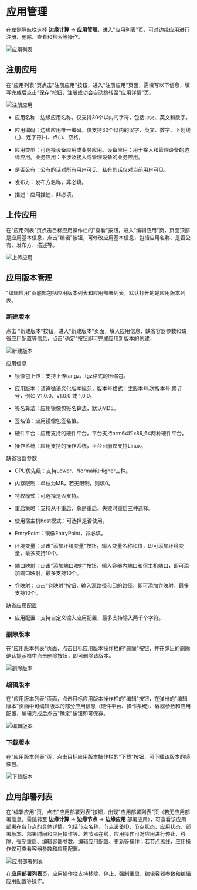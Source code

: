 # 应用管理

在左侧导航栏选择 **边缘计算** -> **应用管理**，进入"应用列表"页，可对边缘应用进行注册、删除、查看和检索等操作。

![应用列表](../../../../../image/IoT/Device-Access/Operation-Guide/Edge-Computing/Edge-App/App-List.png)

##  注册应用

在"应用列表"页点击"注册应用"按钮，进入"注册应用"页面，需填写以下信息，填写完成后点击"保存"按钮，注册成功会自动跳转至"应用详情"页。

![注册应用](../../../../../image/IoT/Device-Access/Operation-Guide/Edge-Computing/Edge-App/Add-App.png)

-   应用名称：边缘应用名称。仅支持30个以内的字符，包括中文、英文和数字。
    
-   应用编码：边缘应用唯一编码。仅支持30个以内的汉字、英文、数字、下划线(\_)、连字符(-)、点(.)、空格。
    
-   应用类型：可选择设备应用或业务应用。设备应用：用于接入和管理设备的边缘应用。业务应用：不涉及接入或管理设备的业务应用。
    
-   是否公有：公有的话对所有用户可见，私有的话仅对当前用户可见。
    
-   发布方：发布方名称，非必填。
    
-   描述：应用描述，非必填。

## 上传应用

在"应用列表"页点击目标应用操作栏的"查看"按钮，进入"编辑应用"页，页面顶部是应用基本信息，点击"编辑"按钮，可修改应用基本信息，包括应用名称、是否公有、发布方、描述等。

![上传应用](../../../../../image/IoT/Device-Access/Operation-Guide/Edge-Computing/Edge-App/App-Info.png)

## 应用版本管理

"编辑应用"页底部包括应用版本列表和应用部署列表，默认打开的是应用版本列表。

### 新建版本

点击 "新建版本"按钮，进入"新建版本"页面，填入应用信息、缺省容器参数和缺省应用配置等信息，点击"确定"按钮即可完成应用新版本的创建。

![新建版本](../../../../../image/IoT/Device-Access/Operation-Guide/Edge-Computing/Edge-App/Create-Version.png)

应用信息
-   镜像包上传：支持上传tar.gz、tgz格式的压缩包。
    
-   应用版本：请遵循语义化版本规范，版本号格式：主版本号.次版本号.修订号，例如 V1.0.0、v1.0.0 或 1.0.0。
    
-   签名算法：应用镜像包签名算法，默认MD5。
    
-   签名值：应用镜像包签名值。
    
-   硬件平台：应用支持的硬件平台，平台支持arm64和x86_64两种硬件平台。
    
-   操作系统：应用支持的操作系统，平台目前仅支持Linux。

缺省容器参数

-   CPU优先级：支持Lower、Normal和Higher三种。
    
-   内存限制：单位为MB，若无限制，则填0。
    
-   特权模式：可选择是否支持。
    
-   重启策略：支持从不重启、总是重启、失败时重启三种选择。
    
-   使用宿主机host模式：可选择是否使用。
    
-   EntryPoint：镜像EntryPoint，非必填。
    
-   环境变量：点击"添加环境变量"按钮，输入变量名称和值，即可添加环境变量，最多支持10个。
    
-   端口映射：点击"添加端口映射"按钮，输入容器内端口和宿主机端口，即可添加端口映射，最多支持10个。
    
-   卷映射：点击"卷映射"按钮，输入源路径和目的路径，即可添加卷映射，最多支持10个。

缺省应用配置

-   应用配置：支持自定义输入应用配置，最多支持输入两千个字符。

### 删除版本

在"应用版本列表"页面，点击目标应用版本操作栏的"删除"按钮，并在弹出的删除确认提示框中点击删除按钮，即可删除该版本。

![删除版本](../../../../../image/IoT/Device-Access/Operation-Guide/Edge-Computing/Edge-App/Delete-Version.png)

### 编辑版本

在"应用版本列表"页面，点击目标应用版本操作栏的"编辑"按钮，在弹出的"编辑版本"页面中可编辑版本的部分应用信息（硬件平台、操作系统）、容器参数和应用配置，编辑完成后点击"确定"按钮即可保存。

![编辑版本](../../../../../image/IoT/Device-Access/Operation-Guide/Edge-Computing/Edge-App/Edit-Version.png)

### 下载版本

在"应用版本列表"页，点击目标应用版本操作栏的"下载"按钮，可下载该版本的镜像包。

![下载版本](../../../../../image/IoT/Device-Access/Operation-Guide/Edge-Computing/Edge-App/Download-Version.png)

## 应用部署列表

在"编辑应用"页，点击"应用部署列表"按钮，出现"应用部署列表"页（若无应用部署信息，需跳转至 **边缘计算** -> **边缘节点** -> **边缘应用** 部署应用），可查看该应用部署在各节点的具体详情，包括节点名称、节点设备ID、节点状态、应用状态、部署版本、部署时间和应用操作等。若节点在线，应用操作可对应用进行停止、移除、强制重启、编辑容器参数、编辑应用配置、更新等操作；若节点离线，应用操作仅可查看容器参数和应用配置。

![应用部署列表](../../../../../image/IoT/Device-Access/Operation-Guide/Edge-Computing/Edge-App/App-Install-List.png)

在**应用部署列表**页，应用操作栏支持移除、停止、强制重启、编辑容器参数和编辑应用配置等操作。
